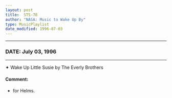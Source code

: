 ```yaml
---
layout: post
title:  STS-78
author: "NASA: Music to Wake Up By"
type: MusicPlaylist
date_modified: 1996-07-03
---
```


----
### DATE: July 03, 1996
----
✦ Wake Up Little Susie by The Everly Brothers

#### Comment:
* for Helms.
